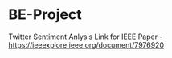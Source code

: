# BE-Project

Twitter Sentiment Anlysis
  Link for IEEE Paper - https://ieeexplore.ieee.org/document/7976920
